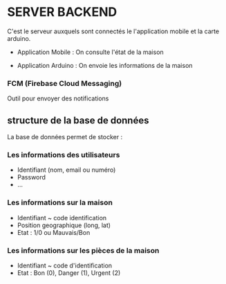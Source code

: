# SERVER BACKEND 

C'est le serveur auxquels sont connectés le l'application mobile et la carte arduino.

* Application Mobile : On consulte l'état de la maison


* Application Arduino : On envoie les informations de la maison 


### FCM (Firebase Cloud Messaging)

Outil pour envoyer des notifications

## structure de la base de données

La base de données permet de stocker : 

### Les informations des utilisateurs

* Identifiant (nom, email ou numéro)
* Password
* ...

### Les informations sur la maison

* Identifiant ~ code identification
* Position geographique (long, lat)
* Etat : 1/0 ou Mauvais/Bon

### Les informations sur les pièces de la maison

* Identifiant ~ code d'identification
* Etat : Bon (0), Danger (1), Urgent (2)
